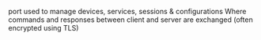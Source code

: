 port used to manage devices, services, sessions & configurations
Where commands and responses between client and server are exchanged (often encrypted using TLS)